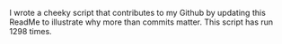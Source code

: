 I wrote a cheeky script that contributes to my Github by updating this ReadMe to illustrate why more than commits matter. This script has run 1298 times.